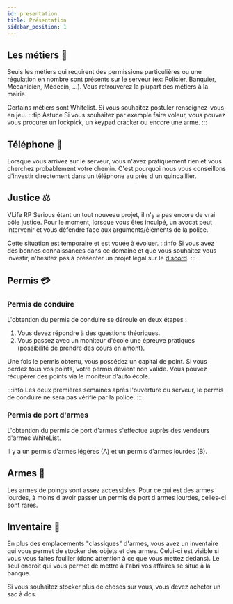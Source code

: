 ```yaml
---
id: presentation
title: Présentation
sidebar_position: 1
---
```

## Les métiers 👔
Seuls les métiers qui requirent des permissions particulières ou une régulation en nombre sont présents sur le serveur (ex: Policier, Banquier, Mécanicien, Médecin, ...). Vous retrouverez la plupart des métiers à la mairie.

Certains métiers sont Whitelist. Si vous souhaitez postuler renseignez-vous en jeu.
:::tip Astuce
Si vous souhaitez par exemple faire voleur, vous pouvez vous procurer un lockpick, un keypad cracker ou encore une arme.
:::
## Téléphone 📱
Lorsque vous arrivez sur le serveur, vous n'avez pratiquement rien et vous cherchez probablement votre chemin. C'est pourquoi nous vous conseillons d'investir directement dans un téléphone au près d'un quincaillier.
## Justice ⚖️
VLife RP Serious étant un tout nouveau projet, il n'y a pas encore de vrai pôle justice. Pour le moment, lorsque vous êtes inculpé, un avocat peut intervenir et vous défendre face aux arguments/élèments de la police. 

Cette situation est temporaire et est vouée à évoluer.
:::info
Si vous avez des bonnes connaissances dans ce domaine et que vous souhaitez vous investir, n'hésitez pas à présenter un projet légal sur le [discord](https://discord.gg/B9Vh4Tjsfh).
:::
## Permis 💳
### Permis de conduire
L'obtention du permis de conduire se déroule en deux étapes :
1. Vous devez répondre à des questions théoriques.
2. Vous passez avec un moniteur d'école une épreuve pratiques (possibilité de prendre des cours en amont).

Une fois le permis obtenu, vous possédez un capital de point. Si vous perdez tous vos points, votre permis devient non valide. Vous pouvez récupérer des points via le moniteur d'auto école.

:::info
Les deux premières semaines après l'ouverture du serveur, le permis de conduire ne sera pas vérifié par la police.
:::
### Permis de port d'armes
L'obtention du permis de port d'armes s'effectue auprès des vendeurs d'armes WhiteList. 

Il y a un permis d'armes légères (A) et un permis d'armes lourdes (B).
## Armes 🔫
Les armes de poings sont assez accessibles. Pour ce qui est des armes lourdes, à moins d'avoir passer un permis de port d'armes lourdes, celles-ci sont rares. 
## Inventaire 🎒
En plus des emplacements "classiques" d'armes, vous avez un inventaire qui vous permet de stocker des objets et des armes. Celui-ci est visible si vous vous faites fouiller (donc attention à ce que vous mettez dedans). Le seul endroit qui vous permet de mettre à l'abri vos affaires se situe à la banque.

Si vous souhaitez stocker plus de choses sur vous, vous devez acheter un sac à dos.